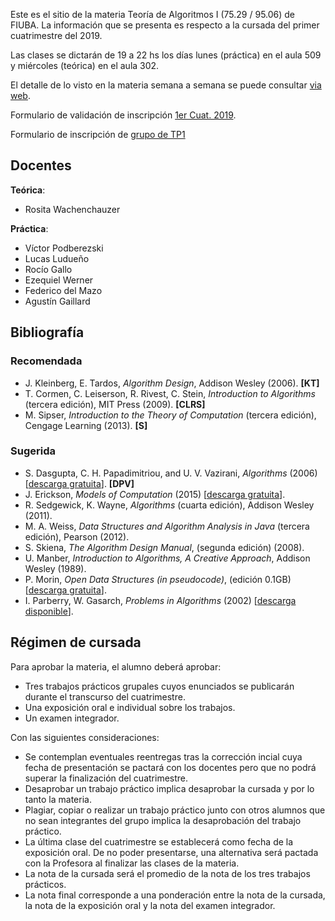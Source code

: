 Este es el sitio de la materia Teoría de Algoritmos I (75.29 / 95.06) de FIUBA. 
La información que se presenta es respecto a la cursada del primer cuatrimestre del 2019.

Las clases se dictarán de 19 a 22 hs los días lunes (práctica) en el aula 509 y miércoles (teórica) en el aula 302.

El detalle de lo visto en la materia semana a semana se puede consultar [via web](https://docs.google.com/spreadsheets/d/e/2PACX-1vRaoXs6hrmYdAiul6p0swshGQXGWN2JoCJ2cxGEDzC_nmKrgBUV8jyKeB-xNXUoRWEl1XwX5HGL1iHX/pubhtml?gid=8&single=true).

Formulario de validación de inscripción [1er Cuat. 2019](https://goo.gl/forms/JS1ajL4N12bMMevB2).

Formulario de inscripción de [grupo de TP1](https://goo.gl/forms/1xPTA1d4se2PDAC73)

## Docentes

**Teórica**:

  - Rosita Wachenchauzer

**Práctica**:

  - Víctor Podberezski
  - Lucas Ludueño
  - Rocío Gallo
  - Ezequiel Werner
  - Federico del Mazo
  - Agustín Gaillard

## Bibliografía

### Recomendada
  - J. Kleinberg, E. Tardos, _Algorithm Design_, Addison Wesley (2006). **[KT]**
  - T. Cormen, C. Leiserson, R. Rivest, C. Stein, _Introduction to Algorithms_ (tercera edición), MIT Press (2009). **[CLRS]**
  - M. Sipser, _Introduction to the Theory of Computation_ (tercera edición), Cengage Learning (2013). **[S]**

### Sugerida
  - S. Dasgupta, C. H. Papadimitriou, and U. V. Vazirani, _Algorithms_ (2006) [[descarga gratuita](http://cseweb.ucsd.edu/~dasgupta/book/)]. **[DPV]**
  - J. Erickson, _Models of Computation_ (2015) [[descarga gratuita](http://jeffe.cs.illinois.edu/teaching/algorithms/)].
  - R. Sedgewick, K. Wayne, _Algorithms_ (cuarta edición), Addison Wesley (2011).
  - M. A. Weiss, _Data Structures and Algorithm Analysis in Java_  (tercera edición), Pearson (2012).
  - S. Skiena, _The Algorithm Design Manual_, (segunda edición) (2008).
  - U. Manber, _Introduction to Algorithms, A Creative Approach_, Addison Wesley (1989).
  - P. Morin, _Open Data Structures (in pseudocode)_, (edición 0.1GB) [[descarga gratuita](http://opendatastructures.org/)].
  - I. Parberry, W. Gasarch, _Problems in Algorithms_ (2002) [[descarga disponible](http://larc.unt.edu/ian/books/free/)].


## Régimen de cursada

Para aprobar la materia, el alumno deberá aprobar:

  - Tres trabajos prácticos grupales cuyos enunciados se publicarán durante el transcurso del cuatrimestre.
  - Una exposición oral e individual sobre los trabajos.
  - Un examen integrador.

Con las siguientes consideraciones:

  - Se contemplan eventuales reentregas tras la corrección incial cuya fecha de presentación se pactará con los docentes pero que no podrá superar la finalización del cuatrimestre.
  - Desaprobar un trabajo práctico implica desaprobar la cursada y por lo tanto la materia.
  - Plagiar, copiar o realizar un trabajo práctico junto con otros alumnos que no sean integrantes del grupo implica la desaprobación del trabajo práctico.
  - La última clase del cuatrimestre se establecerá como fecha de la exposición oral. De no poder presentarse, una alternativa será pactada con la Profesora al finalizar las clases de la materia.
  - La nota de la cursada será el promedio de la nota de los tres trabajos prácticos.
  - La nota final corresponde a una ponderación entre la nota de la cursada, la nota de la exposición oral y la nota del examen integrador.
